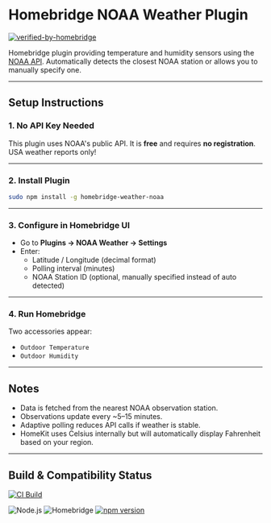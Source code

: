 # Homebridge NOAA Weather Plugin
[![verified-by-homebridge](https://img.shields.io/badge/homebridge-verified-blueviolet?color=%23491F59&style=for-the-badge&logoColor=%23FFFFFF&logo=homebridge)](https://github.com/homebridge/homebridge/wiki/Verified-Plugins)

Homebridge plugin providing temperature and humidity sensors using the [NOAA API](https://www.weather.gov/documentation/services-web-api).
Automatically detects the closest NOAA station or allows you to manually specify one.

---

## Setup Instructions

### 1. No API Key Needed

This plugin uses NOAA's public API. It is **free** and requires **no registration**. USA weather reports only!

---

### 2. Install Plugin

```bash
sudo npm install -g homebridge-weather-noaa
```

---

### 3. Configure in Homebridge UI

- Go to **Plugins → NOAA Weather → Settings**
- Enter:
  - Latitude / Longitude (decimal format)
  - Polling interval (minutes)
  - NOAA Station ID (optional, manually specified instead of auto detected)

---

### 4. Run Homebridge

Two accessories appear:
- `Outdoor Temperature`
- `Outdoor Humidity`

---

## Notes

- Data is fetched from the nearest NOAA observation station.
- Observations update every ~5–15 minutes.
- Adaptive polling reduces API calls if weather is stable.
- HomeKit uses Celsius internally but will automatically display Fahrenheit based on your region.

---

## Build & Compatibility Status

[![CI Build](https://github.com/Phirtue/homebridge-weather-noaa/actions/workflows/ci.yml/badge.svg)](https://github.com/Phirtue/homebridge-weather-noaa/actions/workflows/ci.yml)

![Node.js](https://img.shields.io/badge/node-18%20|%2020%20|%2022-green)
![Homebridge](https://img.shields.io/badge/homebridge-v1%20|%20v2-blue)
[![npm version](https://img.shields.io/npm/v/homebridge-weather-noaa.svg)](https://www.npmjs.com/package/homebridge-weather-noaa)
